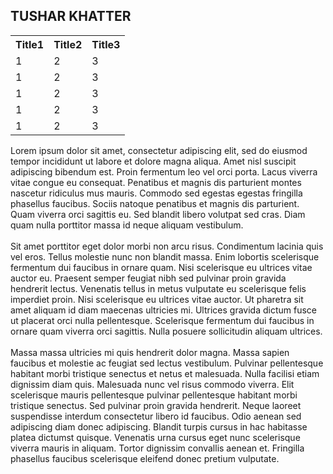 <!DOCTYPE html>
<html>
  <head>
    <meta charset="utf-8">
    <meta name="viewport" content="width=device-width">
    <link href="assets/styles/snippets_1.css" rel="stylesheet" type="text/css" />
  </head>
  <body>
      <section class="NAME">
          <h1>              TUSHAR KHATTER</h1>
      </section>
      <section class="table">
          <table>
              <tr>
                  <th>Title1</th>
                  <th>Title2</th>
                  <th>Title3</th>
              </tr>
              <tr>
                  <td>1</td>
                  <td>2</td>
                  <td>3</td>
              </tr>
              <tr>
                  <td>1</td>
                  <td>2</td>
                  <td>3</td>
              </tr>
              <tr>
                  <td>1</td>
                  <td>2</td>
                  <td>3</td>
              </tr>
              <tr>
                  <td>1</td>
                  <td>2</td>
                  <td>3</td>
              </tr>
              <tr>
                  <td>1</td>
                  <td>2</td>
                  <td>3</td>
              </tr>
          </table>
      </section>
      <section class="animate">
      </section>
      <section class="text">
          <p>
              Lorem ipsum dolor sit amet, consectetur adipiscing elit, sed do eiusmod tempor incididunt ut labore et dolore magna aliqua. Amet nisl suscipit adipiscing bibendum est. Proin fermentum leo vel orci porta. Lacus viverra vitae congue eu consequat. Penatibus et magnis dis parturient montes nascetur ridiculus mus mauris. Commodo sed egestas egestas fringilla phasellus faucibus. Sociis natoque penatibus et magnis dis parturient. Quam viverra orci sagittis eu. Sed blandit libero volutpat sed cras. Diam quam nulla porttitor massa id neque aliquam vestibulum.
<br><br>
Sit amet porttitor eget dolor morbi non arcu risus. Condimentum lacinia quis vel eros. Tellus molestie nunc non blandit massa. Enim lobortis scelerisque fermentum dui faucibus in ornare quam. Nisi scelerisque eu ultrices vitae auctor eu. Praesent semper feugiat nibh sed pulvinar proin gravida hendrerit lectus. Venenatis tellus in metus vulputate eu scelerisque felis imperdiet proin. Nisi scelerisque eu ultrices vitae auctor. Ut pharetra sit amet aliquam id diam maecenas ultricies mi. Ultrices gravida dictum fusce ut placerat orci nulla pellentesque. Scelerisque fermentum dui faucibus in ornare quam viverra orci sagittis. Nulla posuere sollicitudin aliquam ultrices.
<br><br>
Massa massa ultricies mi quis hendrerit dolor magna. Massa sapien faucibus et molestie ac feugiat sed lectus vestibulum. Pulvinar pellentesque habitant morbi tristique senectus et netus et malesuada. Nulla facilisi etiam dignissim diam quis. Malesuada nunc vel risus commodo viverra. Elit scelerisque mauris pellentesque pulvinar pellentesque habitant morbi tristique senectus. Sed pulvinar proin gravida hendrerit. Neque laoreet suspendisse interdum consectetur libero id faucibus. Odio aenean sed adipiscing diam donec adipiscing. Blandit turpis cursus in hac habitasse platea dictumst quisque. Venenatis urna cursus eget nunc scelerisque viverra mauris in aliquam. Tortor dignissim convallis aenean et. Fringilla phasellus faucibus scelerisque eleifend donec pretium vulputate.
          </p>
      </section>
  </body>
</html>
